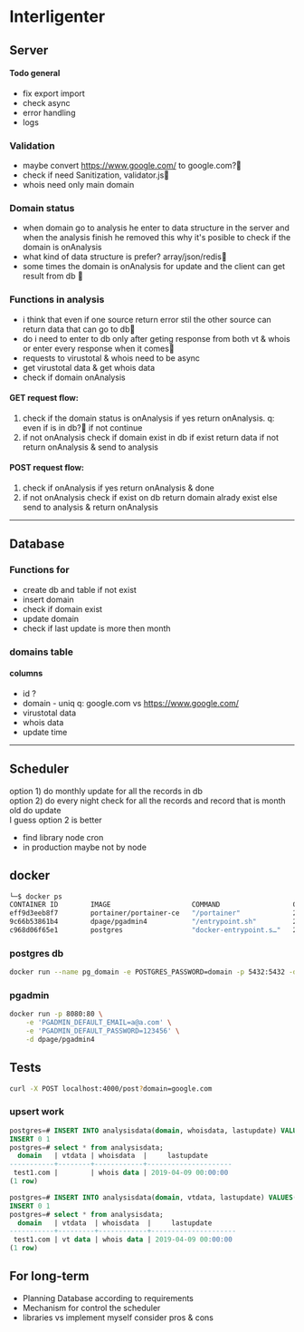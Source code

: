 # Interligenter

## Server

#### Todo general

-   fix export import
-   check async
-   error handling
-   logs

### Validation

-   maybe convert https://www.google.com/ to google.com?🤔
-   check if need Sanitization, validator.js🤔
-   whois need only main domain

### Domain status

-   when domain go to analysis he enter to data structure in the server and when the analysis finish he removed this why it's posible to check if the domain is onAnalysis
-   what kind of data structure is prefer? array/json/redis🤔
-   some times the domain is onAnalysis for update and the client can get result from db 🤔

### Functions in analysis

-   i think that even if one source return error stil the other source can return data that can go to db🤔
-   do i need to enter to db only after geting response from both vt & whois or enter every response when it comes🤔
-   requests to virustotal & whois need to be async
-   get virustotal data & get whois data
-   check if domain onAnalysis

#### GET request flow:

1. check if the domain status is onAnalysis if yes return onAnalysis. q: even if is in db?🤔 if not continue
2. if not onAnalysis check if domain exist in db if exist return data if not return onAnalysis & send to analysis

#### POST request flow:

1. check if onAnalysis if yes return onAnalysis & done
2. if not onAnalysis check if exist on db return domain alrady exist else send to analysis & return onAnalysis

---

## Database

### Functions for

-   create db and table if not exist
-   insert domain
-   check if domain exist
-   update domain
-   check if last update is more then month

### domains table

#### columns

-   id ?
-   domain - uniq q: google.com vs https://www.google.com/
-   virustotal data
-   whois data
-   update time

---

## Scheduler

option 1) do monthly update for all the records in db \
option 2) do every night check for all the records and record that is month old do update \
I guess option 2 is better

-   find library node cron
-   in production maybe not by node

## docker
```bash
└─$ docker ps    
CONTAINER ID        IMAGE                    COMMAND                  CREATED             STATUS              PORTS                                            NAMES
eff9d3eeb8f7        portainer/portainer-ce   "/portainer"             23 hours ago        Up 23 hours         0.0.0.0:8000->8000/tcp, 0.0.0.0:9000->9000/tcp   portainer
9c66b53861b4        dpage/pgadmin4           "/entrypoint.sh"         24 hours ago        Up 24 hours         443/tcp, 0.0.0.0:8080->80/tcp                    intelligent_darwin
c968d06f65e1        postgres                 "docker-entrypoint.s…"   24 hours ago        Up 24 hours         0.0.0.0:5432->5432/tcp                           pg_domain
```

### postgres db

```bash
docker run --name pg_domain -e POSTGRES_PASSWORD=domain -p 5432:5432 -d postgres
```

### pgadmin

```bash
docker run -p 8080:80 \
    -e 'PGADMIN_DEFAULT_EMAIL=a@a.com' \
    -e 'PGADMIN_DEFAULT_PASSWORD=123456' \
    -d dpage/pgadmin4

```

## Tests

```bash
curl -X POST localhost:4000/post?domain=google.com
```

### upsert work

```sql
postgres=# INSERT INTO analysisdata(domain, whoisdata, lastupdate) VALUES('test1.com', 'whois data', '2019/04/09') ON CONFLICT (domain) DO UPDATE SET whoisdata = 'whois data', lastupdate = '2019/04/09';
INSERT 0 1
postgres=# select * from analysisdata;
  domain   | vtdata | whoisdata  |     lastupdate
-----------+--------+------------+---------------------
 test1.com |        | whois data | 2019-04-09 00:00:00
(1 row)

postgres=# INSERT INTO analysisdata(domain, vtdata, lastupdate) VALUES('test1.com', 'vt data', '2019/04/09') ON CONFLICT (domain) DO UPDATE SET vtdata = 'vt data', lastupdate = '2019/04/09';
INSERT 0 1
postgres=# select * from analysisdata;
  domain   | vtdata  | whoisdata  |     lastupdate
-----------+---------+------------+---------------------
 test1.com | vt data | whois data | 2019-04-09 00:00:00
(1 row)
```

## For long-term

-   Planning Database according to requirements
-   Mechanism for control the scheduler
-   libraries vs implement myself consider pros & cons